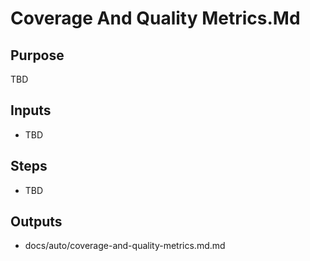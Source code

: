 # Coverage And Quality Metrics.Md

## Purpose

TBD

## Inputs

- TBD

## Steps

- TBD

## Outputs

- docs/auto/coverage-and-quality-metrics.md.md
